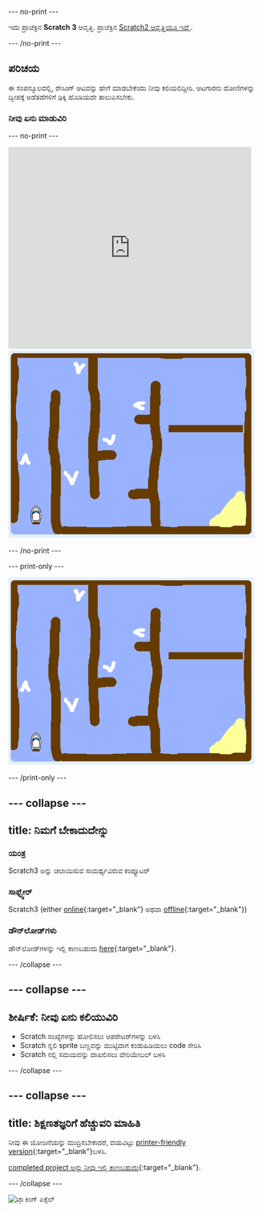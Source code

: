\--- no-print \---

ಇದು ಪ್ರಾಜೆಕ್ಟಿನ **Scratch 3** ಆವೃತ್ತಿ. ಪ್ರಾಜೆಕ್ಟಿನ [ Scratch2 ಆವೃತ್ತಿಯೂ ಇದೆ ](https://projects.raspberrypi.org/en/projects/boat-race-scratch2).

\--- /no-print \---

## ಪರಿಚಯ

ಈ ಸಂಪನ್ಮೂಲದಲ್ಲಿ, ರೇಸಿಂಗ್ ಆಟವನ್ನು ಹೇಗೆ ಮಾಡಬೇಕೆಂದು ನೀವು ಕಲಿಯಲಿದ್ದೀರಿ. ಆಟಗಾರನು ದೋಣಿಗಳನ್ನು ದ್ವೀಪಕ್ಕೆ ಅಡೆತಡೆಗಳಿಗೆ ಢಿಕ್ಕಿ ಹೊಡಿಯದೇ ತಾಲುಪಿಸಬೇಕು.

### ನೀವು ಏನು ಮಾಡುವಿರಿ

\--- no-print \---

<div class="scratch-preview">
  <iframe allowtransparency="true" width="485" height="402" src="https://scratch.mit.edu/projects/embed/276662533/?autostart=false" frameborder="0" scrolling="no"></iframe>
  <img src="images/boat_race_demo.png">
</div>

\--- /no-print \---

\--- print-only \---

![ದೋಣಿ ಓಟದ ಸ್ಪರ್ಧೆಯ ಡೆಮೊ](images/boat_race_demo.png)

\--- /print-only \---

## \--- collapse \---

## title: ನಿಮಗೆ ಬೇಕಾದುದೇನ್ನು

### ಯಂತ್ರ

Scratch3 ಅನ್ನು ಚಲಾಯಿಸುವ ಸಾಮರ್ಥ್ಯವಿರುವ ಕಂಪ್ಯೂಟರ್

### ಸಾಫ್ಟ್ವೇರ್

Scratch3 (either [online](https://rpf.io/scratchon){:target="_blank"} ಅಥವಾ [offline](https://rpf.io/scratchoff){:target="_blank"})

### ಡೌನ್‌ಲೋಡ್‌ಗಳು

ಡೌನ್‌ಲೋಡ್‌ಗಳನ್ನು ಇಲ್ಲಿ ಕಾಣಬಹುದು [here](http://rpf.io/p/en/boat-race-go){:target="_blank"}.

\--- /collapse \---

## \--- collapse \---

## ಶೀರ್ಷಿಕೆ: ನೀವು ಏನು ಕಲಿಯುವಿರಿ

- Scratch ಸಂಖ್ಯೆಗಳನ್ನು ಹೋಲಿಸಲು ಆಪರೇಟರ್‌ಗಳನ್ನು ಬಳಸಿ
- Scratch ನ್ನಲಿ sprite ಬಣ್ಣವನ್ನು ಮುಟ್ಟಿದಾಗ ಕಂಡುಹಿಡಿಯಲು code ಸೇರಿಸಿ
- Scratch ನಲ್ಲಿ ಸಮಯವನ್ನು ದಾಖಲಿಸಲು ವೇರಿಯೇಬಲ್ ಬಳಸಿ

\--- /collapse \---

## \--- collapse \---

## title: ಶಿಕ್ಷಣತಜ್ಞರಿಗೆ ಹೆಚ್ಚುವರಿ ಮಾಹಿತಿ

ನೀವು ಈ ಯೋಜನೆಯನ್ನು ಮುದ್ರಿಸಬೇಕಾದರೆ, ದಯವಿಟ್ಟು [printer-friendly version](https://projects.raspberrypi.org/en/projects/boat-race/print){:target="_blank"}ಬಳಸಿ.

[completed project ಅನ್ನು ನೀವು ಇಲ್ಲಿ ಕಾಣಬಹುದು](http://rpf.io/p/en/boat-race-get){:target="_blank"}.

\--- /collapse \---

![ಟ್ರ್ಯಾಕಿಂಗ್ ಪಿಕ್ಸೆಲ್](https://code.org/api/hour/begin_codeclub_boatrace.png)